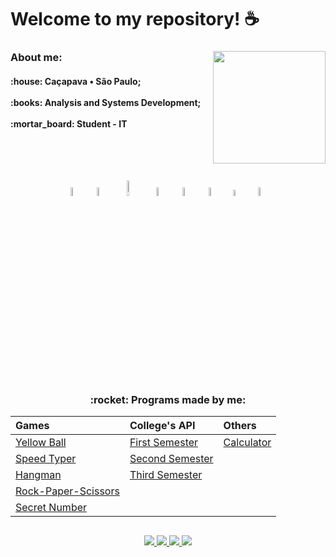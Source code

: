 
# **Welcome to my repository!** :coffee:
  <div style="display: inline_block">
    <img align="right" src="https://cdn.discordapp.com/attachments/826526043917647912/875509340730195998/avatar.gif" height="180">
  <div>
    
 <h3 align="left">About me:  </h3>
   <p align="left"><h4> :house: Caçapava • São Paulo;<br><br>
                       :books: Analysis and Systems Development; <br><br>
                       :mortar_board: Student - IT <br>
  </left> 
  </div>
  <br>
  
   ##
   
<div align="center">   <br>
  <img src="https://cdn.discordapp.com/attachments/901303352883822635/1003664285047726190/unknown.png" width=6%>&nbsp;&nbsp;
  <img src="https://cdn.discordapp.com/attachments/901303352883822635/1003665715489931274/unknown.png" width=6%>&nbsp;&nbsp;
  <img src="https://cdn.discordapp.com/attachments/901303352883822635/1003665109652095026/unknown.png" width=8%>&nbsp;&nbsp;
  <img src="https://cdn.discordapp.com/attachments/901303352883822635/1003665895677235230/unknown.png" width=6%>&nbsp;&nbsp;
  <img src="https://cdn.discordapp.com/attachments/901303352883822635/1003669155263823982/unknown.png" width=6%>&nbsp;&nbsp;
  <img src="https://cdn.discordapp.com/attachments/901303352883822635/1046774495572140073/unknown.png" width=6%>&nbsp;&nbsp;
  <img src="https://cdn.discordapp.com/attachments/901303352883822635/1003666496733585418/unknown.png" width=5%>&nbsp;&nbsp;
  <img src="https://cdn.discordapp.com/attachments/901303352883822635/1003669155263823982/unknown.png" width=6%>&nbsp;&nbsp;
</div>   

  ##

 
 <h3 align="center"> 	:rocket: Programs made by me: </h2>
  
<div align="center">
  
|   Games   |   College's API  |    Others    |
| :---         | :---         | :---      |
| [Yellow Ball](https://github.com/madu-braga/Yellow-Ball)  | [First Semester](https://github.com/DeskwarePI)    | [Calculator](https://github.com/madu-braga/Calculadora ) |
| [Speed Typer](https://github.com/madu-braga/Speed-Typer/blob/main/README.md)  | [Second Semester](https://github.com/Inodevs)   |      |    
| [Hangman](https://github.com/madu-braga/Forca)     |  [Third Semester](https://github.com/NewInoDevs/NewInoDevs)   |        |
| [Rock-Paper-Scissors](https://github.com/madu-braga/Jokenpo)  |  |      |    
| [Secret Number](https://github.com/madu-braga/Adivinhe)  |      |      |    
 
</div>
  
  ##
  
<div> 
  <p align="center"> 
  <a href = "https://mail.google.com/mail/u/0/?tab=rm&ogbl#inbox?compose=CllgCJqXPtFPLMWKPfFmlXVxmJSvbkPpTzxXgpPqfGxLGrgBnsLPcdHCZtVlLnZsbvXllKsMqJV">
    <img src="https://img.shields.io/badge/-Gmail-%23EA4335?style=for-the-badge&logo=gmail&logoColor=white" target="_blank">
  </a>
  <a href="https://trailblazer.me/id/duda-braga" target="_blank">
    <img src="https://img.shields.io/badge/Salesforce-00A1E0?style=for-the-badge&logo=Salesforce&logoColor=white" target="_blank"> 
  </a>
  <a href="https://www.linkedin.com/in/maria-eduarda-macedo-braga-4663bb208/e" target="_blank">
    <img src="https://img.shields.io/badge/-LinkedIn-%230077B5?style=for-the-badge&logo=linkedin&logoColor=white" target="_blank"> 
  </a>
  <a href="https://www.instagram.com/_maria_2k03/?hl=pt-br" target="_blank">
    <img src="https://img.shields.io/badge/-Instagram-%23E4405F?style=for-the-badge&logo=instagram&logoColor=white" target="_blank"> 
   </a> 
</div>

